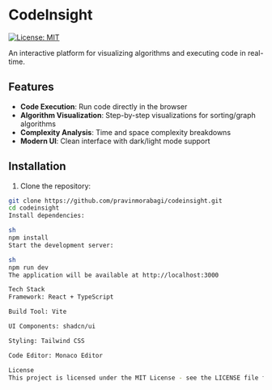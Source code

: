 # CodeInsight

[![License: MIT](https://img.shields.io/badge/license-MIT-blue.svg)](LICENSE)

An interactive platform for visualizing algorithms and executing code in real-time.

## Features

- **Code Execution**: Run code directly in the browser
- **Algorithm Visualization**: Step-by-step visualizations for sorting/graph algorithms
- **Complexity Analysis**: Time and space complexity breakdowns
- **Modern UI**: Clean interface with dark/light mode support

## Installation

1. Clone the repository:
```sh
git clone https://github.com/pravinmorabagi/codeinsight.git
cd codeinsight
Install dependencies:

sh
npm install
Start the development server:

sh
npm run dev
The application will be available at http://localhost:3000

Tech Stack
Framework: React + TypeScript

Build Tool: Vite

UI Components: shadcn/ui

Styling: Tailwind CSS

Code Editor: Monaco Editor

License
This project is licensed under the MIT License - see the LICENSE file for details.
